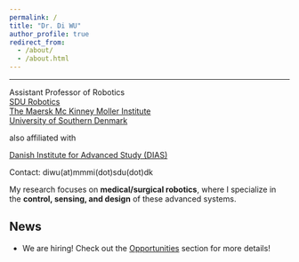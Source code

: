 ```yaml
---
permalink: /
title: "Dr. Di WU"
author_profile: true
redirect_from: 
  - /about/
  - /about.html
---
```

---
Assistant Professor of Robotics   
[SDU Robotics](https://www.sdu.dk/en/forskning/sdurobotics)  
[The Maersk Mc Kinney Moller Institute](https://www.sdu.dk/da/om-sdu/institutter-centre/mmmi_maersk_mckinney_moeller)  
[University of Southern Denmark](https://www.sdu.dk/en)  

also affiliated with

[Danish Institute for Advanced Study (DIAS)](https://www.sdu.dk/en/forskning/dias)

Contact: diwu(at)mmmi(dot)sdu(dot)dk

My research focuses on **medical/surgical robotics**, where I specialize in the **control, sensing, and design** of these advanced systems.

News
----
+  We are hiring! Check out the [Opportunities](#opportunities) section for more details!